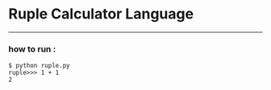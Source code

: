 # Ruple Calculator Language

----
### how to run :
```commandline
$ python ruple.py
ruple>>> 1 + 1
2
```